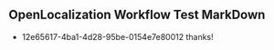 ## OpenLocalization Workflow Test MarkDown
* 12e65617-4ba1-4d28-95be-0154e7e80012 thanks!

<!--HONumber=Aug16_HO1-->


